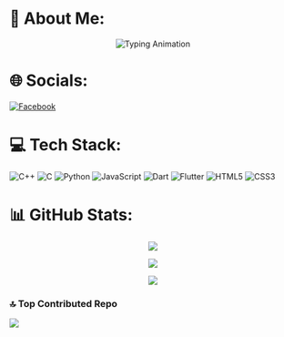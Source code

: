 # 💫 About Me:
<p align="center">
  <img src="https://readme-typing-svg.demolab.com?font=Fira+Code&pause=1000&width=435&lines=Hi, I am Kamrul" alt="Typing Animation">
</p>

# 🌐 Socials:
[![Facebook](https://img.shields.io/badge/Facebook-%231877F2.svg?logo=Facebook&logoColor=white)](https://facebook.com/profile.php?id=100025356551927) 

# 💻 Tech Stack:
![C++](https://img.shields.io/badge/c++-%2300599C.svg?style=for-the-badge&logo=c%2B%2B&logoColor=white) ![C](https://img.shields.io/badge/c-%2300599C.svg?style=for-the-badge&logo=c&logoColor=white) ![Python](https://img.shields.io/badge/python-3670A0?style=for-the-badge&logo=python&logoColor=ffdd54) ![JavaScript](https://img.shields.io/badge/javascript-%23323330.svg?style=for-the-badge&logo=javascript&logoColor=%23F7DF1E) ![Dart](https://img.shields.io/badge/dart-%230175C2.svg?style=for-the-badge&logo=dart&logoColor=white) ![Flutter](https://img.shields.io/badge/Flutter-%2302569B.svg?style=for-the-badge&logo=Flutter&logoColor=white) ![HTML5](https://img.shields.io/badge/html5-%23E34F26.svg?style=for-the-badge&logo=html5&logoColor=white) ![CSS3](https://img.shields.io/badge/css3-%231572B6.svg?style=for-the-badge&logo=css3&logoColor=white)
# 📊 GitHub Stats:

<p align="center"><img src="https://github-readme-stats.vercel.app/api?username=Kamrul-Hasan-2&theme=radical&hide_border=false&include_all_commits=true&count_private=false" /></br>
<p align="center"><img src="https://github-readme-streak-stats.herokuapp.com/?user=Kamrul-Hasan-2&theme=radical&hide_border=false" /></br>
<p align="center"><img src="https://github-readme-stats.vercel.app/api/top-langs/?username=Kamrul-Hasan-2&theme=radical&hide_border=false&include_all_commits=true&count_private=false&layout=compact" /></br>


### 🔝 Top Contributed Repo
![](https://github-contributor-stats.vercel.app/api?username=Kamrul-Hasan-2&limit=5&theme=radical&combine_all_yearly_contributions=true)

<!-- Proudly created with GPRM ( https://gprm.itsvg.in ) -->
